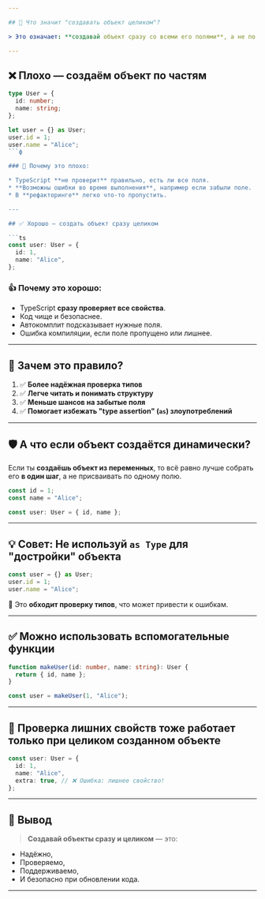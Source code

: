 ```yaml
---

## 🧩 Что значит "создавать объект целиком"?

> Это означает: **создавай объект сразу со всеми его полями**, а не по частям или с пропущенными значениями.

---
```


## ❌ Плохо — создаём объект по частям

```ts
type User = {
  id: number;
  name: string;
};

let user = {} as User;
user.id = 1;
user.name = "Alice";
```ф

### 🚨 Почему это плохо:

* TypeScript **не проверит** правильно, есть ли все поля.
* **Возможны ошибки во время выполнения**, например если забыли поле.
* В **рефакторинге** легко что-то пропустить.

---

## ✅ Хорошо — создать объект сразу целиком

```ts
const user: User = {
  id: 1,
  name: "Alice",
};
```

### 👍 Почему это хорошо:

* TypeScript **сразу проверяет все свойства**.
* Код чище и безопаснее.
* Автокомплит подсказывает нужные поля.
* Ошибка компиляции, если поле пропущено или лишнее.

---

## 🧠 Зачем это правило?

1. ✅ **Более надёжная проверка типов**
2. ✅ **Легче читать и понимать структуру**
3. ✅ **Меньше шансов на забытые поля**
4. ✅ **Помогает избежать "type assertion" (`as`) злоупотреблений**

---

## 🛡️ А что если объект создаётся динамически?

Если ты **создаёшь объект из переменных**, то всё равно лучше собрать его **в один шаг**, а не присваивать по одному полю.

```ts
const id = 1;
const name = "Alice";

const user: User = { id, name };
```

---

## 💡 Совет: Не используй `as Type` для "достройки" объекта

```ts
const user = {} as User;
user.id = 1;
user.name = "Alice";
```

🔴 Это **обходит проверку типов**, что может привести к ошибкам.

---

## ✅ Можно использовать вспомогательные функции

```ts
function makeUser(id: number, name: string): User {
  return { id, name };
}

const user = makeUser(1, "Alice");
```

---

## 🧪 Проверка лишних свойств тоже работает только при **целиком созданном объекте**

```ts
const user: User = {
  id: 1,
  name: "Alice",
  extra: true, // ❌ Ошибка: лишнее свойство!
};
```

---

## 📌 Вывод

> **Создавай объекты сразу и целиком** — это:

* Надёжно,
* Проверяемо,
* Поддерживаемо,
* И безопасно при обновлении кода.

---
